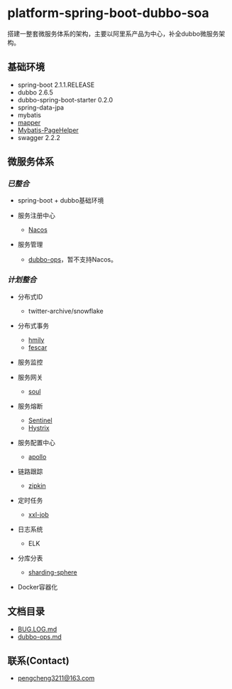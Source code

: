 # platform-spring-boot-dubbo-soa

搭建一整套微服务体系的架构，主要以阿里系产品为中心，补全dubbo微服务架构。

## 基础环境

- spring-boot 2.1.1.RELEASE
- dubbo 2.6.5
- dubbo-spring-boot-starter 0.2.0
- spring-data-jpa
- mybatis
- [mapper](https://github.com/abel533/Mapper)
- [Mybatis-PageHelper](https://github.com/pagehelper/Mybatis-PageHelper)
- swagger 2.2.2


## 微服务体系

### *已整合*

- spring-boot + dubbo基础环境

- 服务注册中心
	- [Nacos](https://github.com/alibaba/Nacos)
	
- 服务管理
    - [dubbo-ops](https://github.com/apache/incubator-dubbo-ops)，暂不支持Nacos。

### *计划整合*

- 分布式ID
    - twitter-archive/snowflake

- 分布式事务
	- [hmily](https://github.com/yu199195/hmily)
	- [fescar](https://github.com/alibaba/fescar)

- 服务监控

- 服务网关
	- [soul](https://github.com/Dromara/soul)

- 服务熔断
	- [Sentinel](https://github.com/alibaba/Sentinel)
	- [Hystrix](https://github.com/Netflix/Hystrix)

- 服务配置中心
	- [apollo](https://github.com/ctripcorp/apollo)

- 链路跟踪
	- [zipkin](https://github.com/openzipkin/zipkin)

- 定时任务
	- [xxl-job](https://github.com/xuxueli/xxl-job)

- 日志系统
	- ELK

- 分库分表
	- [sharding-sphere](https://github.com/sharding-sphere/sharding-sphere)

- Docker容器化

## 文档目录

- [BUG.LOG.md](./doc/BUG.LOG.md)
- [dubbo-ops.md](./doc/dubbo-ops.md)

## 联系(Contact)

- [pengcheng3211@163.com](https://github.com/pengcgithub)

